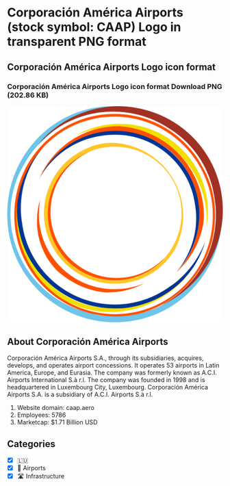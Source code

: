 # Corporación América Airports (stock symbol: CAAP) Logo in transparent PNG format

## Corporación América Airports Logo icon format

### Corporación América Airports Logo icon format Download PNG (202.86 KB)

![Corporación América Airports Logo icon format Download PNG (202.86 KB)](/img/orig/CAAP-dc8a34ac.png)

## About Corporación América Airports

Corporación América Airports S.A., through its subsidiaries, acquires, develops, and operates airport concessions. It operates 53 airports in Latin America, Europe, and Eurasia. The company was formerly known as A.C.I. Airports International S.à r.l. The company was founded in 1998 and is headquartered in Luxembourg City, Luxembourg. Corporación América Airports S.A. is a subsidiary of A.C.I. Airports S.à r.l.

1. Website domain: caap.aero
2. Employees: 5786
3. Marketcap: $1.71 Billion USD


## Categories
- [x] 🇱🇺
- [x] 🛫 Airports
- [x] 🛣️ Infrastructure

